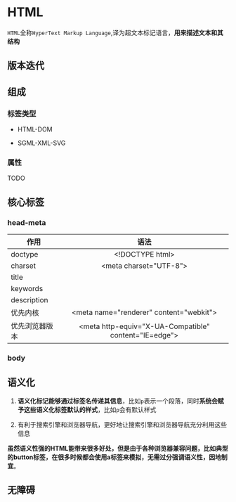 # HTML 

`HTML`全称`HyperText Markup Language`,译为超文本标记语言，**用来描述文本和其结构**

## 版本迭代



## 组成

### 标签类型

* HTML-DOM

* SGML-XML-SVG


### 属性

TODO

## 核心标签

### head-meta

| 作用        | 语法         | 
| ------------- |:-------------:| 
| doctype      | \<!DOCTYPE html\> | 
| charset     | \<meta charset="UTF-8"\>   | 
| title |      |   
| keywords |      |   
| description |      |   
| 优先内核 |  \<meta name="renderer" content="webkit"\>    |   
| 优先浏览器版本 |  \<meta http-equiv="X-UA-Compatible" content="IE=edge"\>    |   
### body

## 语义化

1. **语义化标记能够通过标签名传递其信息**，比如`p`表示一个段落，同时**系统会赋予这些语义化标签默认的样式**，比如`p`会有默认样式

2. 有利于搜索引擎和浏览器导航，更好地让搜索引擎和浏览器导航充分利用这些信息

**虽然语义性强的HTML能带来很多好处，但是由于各种浏览器兼容问题，比如典型的button标签，在很多时候都会使用a标签来模拟，无需过分强调语义性，因地制宜**。

## 无障碍


